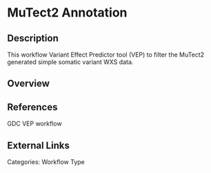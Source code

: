 # MuTect2 Annotation #

## Description ##
This workflow Variant Effect Predictor tool (VEP) to filter the MuTect2 generated simple somatic variant WXS data.

## Overview ##

## References ##
GDC VEP workflow

## External Links ##

Categories: Workflow Type


